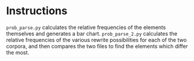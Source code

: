 # Instructions
`prob_parse.py` calculates the relative frequencies of the elements themselves and generates a bar chart.
`prob_parse_2.py` calculates the relative frequencies of the various rewrite possibilities for each of the two corpora, and then compares the two files to find the elements which differ the most.